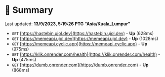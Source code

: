 # 📖 Summary
Last updated: **13/9/2023, 5:19:26 PTG "Asia/Kuala_Lumpur"**

- `GET` [https://hastebin.ujol.dev](https://hastebin.ujol.dev) - **Up** (628ms)
- `GET` [https://memeapi.ujol.dev](https://memeapi.ujol.dev) - **Up** (1028ms)
- `GET` [https://memeapi.cyclic.app](https://memeapi.cyclic.app) - **Up** (975ms)
- `GET` [https://klik.onrender.com/health](https://klik.onrender.com/health) - **Up** (475ms)
- `GET` [https://dumb.onrender.com](https://dumb.onrender.com) - **Up** (868ms)
